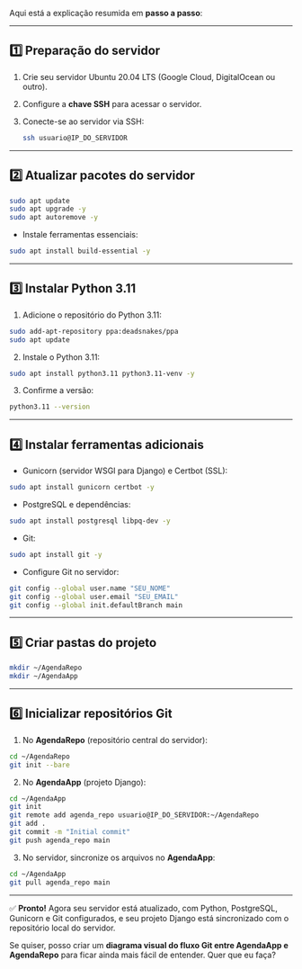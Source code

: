 Aqui está a explicação resumida em **passo a passo**:

---

## **1️⃣ Preparação do servidor**

1. Crie seu servidor Ubuntu 20.04 LTS (Google Cloud, DigitalOcean ou outro).
2. Configure a **chave SSH** para acessar o servidor.
3. Conecte-se ao servidor via SSH:

   ```bash
   ssh usuario@IP_DO_SERVIDOR
   ```

---

## **2️⃣ Atualizar pacotes do servidor**

```bash
sudo apt update
sudo apt upgrade -y
sudo apt autoremove -y
```

* Instale ferramentas essenciais:

```bash
sudo apt install build-essential -y
```

---

## **3️⃣ Instalar Python 3.11**

1. Adicione o repositório do Python 3.11:

```bash
sudo add-apt-repository ppa:deadsnakes/ppa
sudo apt update
```

2. Instale o Python 3.11:

```bash
sudo apt install python3.11 python3.11-venv -y
```

3. Confirme a versão:

```bash
python3.11 --version
```

---

## **4️⃣ Instalar ferramentas adicionais**

* Gunicorn (servidor WSGI para Django) e Certbot (SSL):

```bash
sudo apt install gunicorn certbot -y
```

* PostgreSQL e dependências:

```bash
sudo apt install postgresql libpq-dev -y
```

* Git:

```bash
sudo apt install git -y
```

* Configure Git no servidor:

```bash
git config --global user.name "SEU_NOME"
git config --global user.email "SEU_EMAIL"
git config --global init.defaultBranch main
```

---

## **5️⃣ Criar pastas do projeto**

```bash
mkdir ~/AgendaRepo
mkdir ~/AgendaApp
```

---

## **6️⃣ Inicializar repositórios Git**

1. No **AgendaRepo** (repositório central do servidor):

```bash
cd ~/AgendaRepo
git init --bare
```

2. No **AgendaApp** (projeto Django):

```bash
cd ~/AgendaApp
git init
git remote add agenda_repo usuario@IP_DO_SERVIDOR:~/AgendaRepo
git add .
git commit -m "Initial commit"
git push agenda_repo main
```

3. No servidor, sincronize os arquivos no **AgendaApp**:

```bash
cd ~/AgendaApp
git pull agenda_repo main
```

---

✅ **Pronto!** Agora seu servidor está atualizado, com Python, PostgreSQL, Gunicorn e Git configurados, e seu projeto Django está sincronizado com o repositório local do servidor.

Se quiser, posso criar um **diagrama visual do fluxo Git entre AgendaApp e AgendaRepo** para ficar ainda mais fácil de entender. Quer que eu faça?
